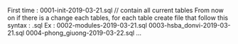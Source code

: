 First time : 0001-init-2019-03-21.sql // contain all current tables
From now on if there is a change each tables, for each table create file that follow this syntax :
<xxxx><table-name><yyyy-mm-dd>.sql
Ex :
0002-modules-2019-03-21.sql
0003-hsba_donvi-2019-03-21.sql
0004-phong_giuong-2019-03-22.sql
...
